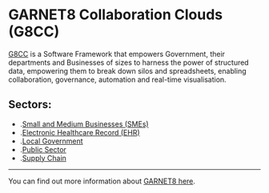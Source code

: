 # GARNET8 Collaboration Clouds (G8CC) 

[G8CC](https://collaborationclouds.garnet8.co.uk/) is a Software Framework that empowers Government, their departments and Businesses of sizes to harness the power of structured data, empowering them to break down silos and spreadsheets, enabling collaboration, governance, automation and real-time visualisation.

Sectors:
---

- .[Small and Medium Businesses (SMEs)](https://garnet8.co.uk/small-medium-business-sme-garnet8-collaboration-clouds-g8cc.html)
- .[Electronic Healthcare Record (EHR)](https://garnet8.co.uk/healthit-electronic-healthcare-record-ehr-management/empowering-public-sector-organisations.html)
- .[Local Government](https://garnet8.co.uk/accelerating-local-governments-back-office-digital-transformation)
- .[Public Sector](https://garnet8.co.uk/empowering-public-sector-organisations.html)
- .[Supply Chain](https://garnet8.co.uk/supply-chain-using-garnet8-collaboration-clouds-g8cc.html)

---

You can find out more information about [GARNET8 here](https://garnet8.co.uk/).
